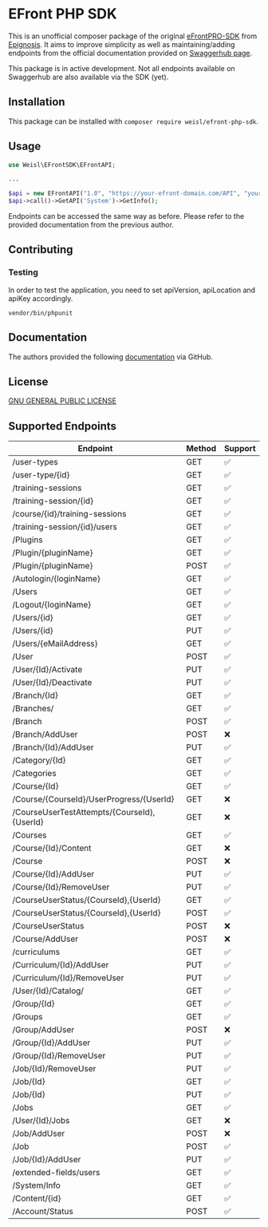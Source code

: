 # EFront PHP SDK

This is an unofficial composer package of the original [eFrontPRO-SDK](https://github.com/epignosis/efrontPRO-SDK/) from [Epignosis](https://www.epignosishq.com/). 
It aims to improve simplicity as well as maintaining/adding endpoints from the official documentation provided on [Swaggerhub page](https://app.swaggerhub.com/apis/Epignosis/Efront-API/1.0.0#/).

This package is in active development. 
Not all endpoints available on Swaggerhub are also available via the SDK (yet).

## Installation

This package can be installed with ```composer require weisl/efront-php-sdk```.

## Usage

```php
use Weisl\EFrontSDK\EFrontAPI;

...

$api = new EFrontAPI("1.0", "https://your-efront-domain.com/API", "your-api-key");
$api->call()->GetAPI('System')->GetInfo();

```

Endpoints can be accessed the same way as before. Please refer to the provided documentation from the previous author.

## Contributing

### Testing

In order to test the application, you need to set apiVersion, apiLocation and apiKey accordingly.

```vendor/bin/phpunit```

## Documentation

The authors provided the following [documentation](https://github.com/epignosis/efrontPRO-SDK/blob/master/Documentation/API%20Documentation.pdf) via GitHub.
## License

[GNU GENERAL PUBLIC LICENSE](https://github.com/kilianweisl/efront-php-sdk/blob/main/LICENSE.md)

## Supported Endpoints

| Endpoint                          | Method   | Support     |
| -----------                       | -------- | ----------- |
| /user-types                       | GET      | ✅          |
| /user-type/{id}                   | GET      | ✅          |
| /training-sessions                | GET      | ✅          |
| /training-session/{id}            | GET      | ✅          |
| /course/{id}/training-sessions    | GET      | ✅          |
| /training-session/{id}/users      | GET      | ✅          |
| /Plugins                          | GET      | ✅          |
| /Plugin/{pluginName}              | GET      | ✅          |
| /Plugin/{pluginName}              | POST     | ✅          |
| /Autologin/{loginName}            | GET      | ✅          |
| /Users                            | GET      | ✅          |
| /Logout/{loginName}               | GET      | ✅          |
| /Users/{id}                       | GET      | ✅          |
| /Users/{id}                       | PUT      | ✅          |
| /Users/{eMailAddress}             | GET      | ✅          |
| /User                             | POST     | ✅          |
| /User/{Id}/Activate               | PUT      | ✅          |
| /User/{Id}/Deactivate             | PUT      | ✅          |
| /Branch/{Id}                      | GET      | ✅          |
| /Branches/                        | GET      | ✅          |
| /Branch                           | POST     | ✅          |
| /Branch/AddUser                   | POST     | ❌          |
| /Branch/{Id}/AddUser              | PUT      | ✅          |
| /Category/{Id}                    | GET      | ✅          |
| /Categories                       | GET      | ✅          |
| /Course/{Id}                      | GET      | ✅          |
| /Course/{CourseId}/UserProgress/{UserId}| GET      | ❌    |
| /CourseUserTestAttempts/{CourseId},{UserId}| GET   | ❌    |
| /Courses                          | GET      | ✅          |
| /Course/{Id}/Content              | GET      | ❌          |
| /Course                           | POST     | ❌          |
| /Course/{Id}/AddUser              | PUT      | ✅          |
| /Course/{Id}/RemoveUser           | PUT      | ✅          |
| /CourseUserStatus/{CourseId},{UserId}| GET   | ✅          |
| /CourseUserStatus/{CourseId},{UserId}| POST  | ✅          |
| /CourseUserStatus                 | POST     | ❌          |
| /Course/AddUser                   | POST     | ❌          |
| /curriculums                      | GET      | ✅          |
| /Curriculum/{Id}/AddUser          | PUT      | ✅          |
| /Curriculum/{Id}/RemoveUser       | PUT      | ✅          |
| /User/{Id}/Catalog/               | GET      | ✅          |
| /Group/{Id}                       | GET      | ✅          |
| /Groups                           | GET      | ✅          |
| /Group/AddUser                    | POST     | ❌          |
| /Group/{Id}/AddUser               | PUT      | ✅          |
| /Group/{Id}/RemoveUser            | PUT      | ✅          |
| /Job/{Id}/RemoveUser              | PUT      | ✅          |
| /Job/{Id}                         | GET      | ✅          |
| /Job/{Id}                         | PUT      | ✅          |
| /Jobs                             | GET      | ✅          |
| /User/{Id}/Jobs                   | GET      | ❌          |
| /Job/AddUser                      | POST     | ❌          |
| /Job                              | POST     | ✅          |
| /Job/{Id}/AddUser                 | PUT      | ✅          |
| /extended-fields/users            | GET      | ✅          |
| /System/Info                      | GET      | ✅          |
| /Content/{id}                     | GET      | ✅          |
| /Account/Status                   | POST     | ✅          |